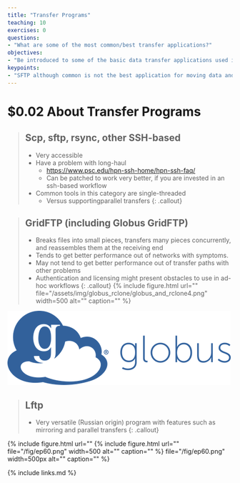```yaml
---
title: "Transfer Programs"
teaching: 10
exercises: 0
questions:
- "What are some of the most common/best transfer applications?"
objectives:
- "Be introduced to some of the basic data transfer applications used in research."
keypoints:
- "SFTP although common is not the best application for moving data and there exists other SSH versions and tools that will transfer larger data for you better."
---
```


# $0.02 About Transfer Programs

> ## Scp, sftp, rsync, other SSH\-based
>  * Very accessible
>  * Have a problem with long-haul
>    * [https://www\.psc\.edu/hpn\-ssh\-home/hpn\-ssh\-faq/](https://www\.psc\.edu/hpn\-ssh\-home/hpn\-ssh\-faq/)
>    * Can be patched to work very better\, if you are invested in an ssh\-based workflow
>  * Common tools in this category are single\-threaded
>    * Versus supportingparallel transfers
{: .callout}

> ## GridFTP (including Globus GridFTP\)
>  * Breaks files into small pieces, transfers many pieces concurrently, and reassembles them at the receiving end
>  * Tends to get better performance out of networks with symptoms.
>  * May not tend to get better performance out of transfer paths with other problems
>  * Authentication and licensing might present obstacles to use in ad-hoc workflows
{: .callout}
{% include figure.html url="" file="/assets/img/globus_rclone/globus_and_rclone4.png" width=500 alt="" caption="" %}
<img src ="/assets/img/globus_rclone/globus_and_rclone4.png" />

> ## Lftp
>  * Very versatile (Russian origin) program with features such as mirroring and parallel transfers
{: .callout}

{% include figure.html url=""
{% include figure.html url="" file="/fig/ep60.png" width=500 alt="" caption="" %}
   file="/fig/ep60.png" width=500px alt="" caption="" %}

{% include links.md %}
